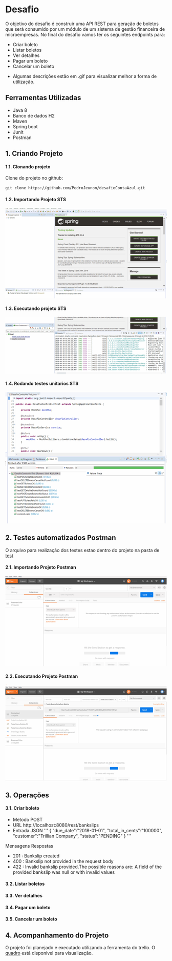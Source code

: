 ﻿# Desafio #
O objetivo do desafio é construir uma API REST para geração de boletos que será
consumido por um módulo de um sistema de gestão financeira de microempresas.
No final do desafio vamos ter os seguintes endpoints para:
- Criar boleto
- Listar boletos
- Ver detalhes
- Pagar um boleto
- Cancelar um boleto

* Algumas descrições estão em .gif para visualizar melhor a forma de utilização.

## Ferramentas Utilizadas ##
 - Java 8
 - Banco de dados H2
 - Maven
 - Spring boot
 - Junit
 - Postman

## 1. Criando Projeto ##

#### 1.1. Clonando projeto #### 
 
Clone do projeto no github:

    git clone https://github.com/PedroJeunon/desafioContaAzul.git

#### 1.2. Importando Projeto STS ####  

<img src="docs/ImportandoSTS.gif" />


#### 1.3. Executando projeto STS ####

<img src="docs/ExecutandoSTS.gif" />


#### 1.4. Rodando testes unitarios STS #### 

<img src="docs/TestesUnitariosTS.gif" />


## 2. Testes automatizados Postman ##
O arquivo para realização dos testes estao dentro do projeto na pasta de [test](https://github.com/PedroJeunon/desafioContaAzul/blob/master/src/test/ContaAzul.postman_collection.json)

#### 2.1. Importando Projeto Postman ####

<img src="docs/ImportandoPostman.gif" />

#### 2.2. Executando Projeto Postman ####

<img src="docs/ExecutandoPostman.gif" />

## 3. Operações ##

#### 3.1. Criar boleto ####

- Metodo POST
- URL http://localhost:8080/rest/bankslips
- Entrada JSON
'''
	{
		"due_date":"2018-01-01",
		"total_in_cents":"100000",
		"customer":"Trillian Company",
		"status":"PENDING"
	}
'''

Mensagens Respostas
- 201 : Bankslip created
- 400 : Bankslip not provided in the request body
- 422 : Invalid bankslip provided.The possible reasons are: A field of the provided bankslip was null or with invalid values

#### 3.2. Listar boletos ####

#### 3.3. Ver detalhes ####

#### 3.4. Pagar um boleto ####

#### 3.5. Cancelar um boleto ####

## 4. Acompanhamento do Projeto ##

O projeto foi planejado e executado utilizando a ferramenta do trello. O [quadro](https://trello.com/b/MawSr9TJ/desafio-conta-azul) está disponivel para visualização.



